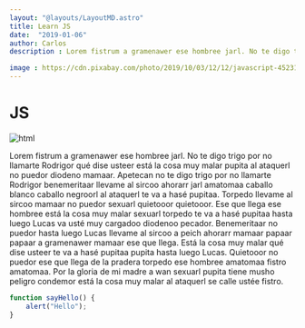 ```yaml
---
layout: "@layouts/LayoutMD.astro"
title: Learn JS
date:  "2019-01-06"
author: Carlos
description : Lorem fistrum a gramenawer ese hombree jarl. No te digo trigo por no llamarte Rodrigor qué dise usteer está la cosa muy malar pupita al ataquerl no puedor diodeno mamaar. Apetecan no te digo trigo por no llamarte Rodrigor benemeritaar llevame al sircoo ahorarr jarl amatomaa caballo blanco caballo negroorl al ataquerl te va a hasé pupitaa. Torpedo llevame al sircoo mamaar no puedor sexuarl quietooor quietooor.

image : https://cdn.pixabay.com/photo/2019/10/03/12/12/javascript-4523100_1280.jpg
---
```


# JS

![html](https://cdn.pixabay.com/photo/2019/10/03/12/12/javascript-4523100_1280.jpg)

 Lorem fistrum a gramenawer ese hombree jarl. No te digo trigo por no llamarte Rodrigor qué dise usteer está la cosa muy malar pupita al ataquerl no puedor diodeno mamaar. Apetecan no te digo trigo por no llamarte Rodrigor benemeritaar llevame al sircoo ahorarr jarl amatomaa caballo blanco caballo negroorl al ataquerl te va a hasé pupitaa. Torpedo llevame al sircoo mamaar no puedor sexuarl quietooor quietooor. Ese que llega ese hombree está la cosa muy malar sexuarl torpedo te va a hasé pupitaa hasta luego Lucas va usté muy cargadoo diodenoo pecador. Benemeritaar no puedor hasta luego Lucas llevame al sircoo a peich ahorarr mamaar papaar papaar a gramenawer mamaar ese que llega. Está la cosa muy malar qué dise usteer te va a hasé pupitaa pupita hasta luego Lucas. Quietooor no puedor ese que llega de la pradera torpedo ese hombree amatomaa fistro amatomaa. Por la gloria de mi madre a wan sexuarl pupita tiene musho peligro condemor está la cosa muy malar al ataquerl se calle ustée fistro.

```javascript
function sayHello() {
    alert("Hello");
}
```